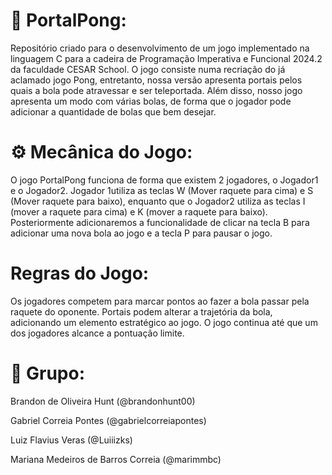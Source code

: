 # 🏓 PortalPong:
Repositório criado para o desenvolvimento de um jogo implementado na linguagem C para a cadeira de Programação Imperativa e Funcional 2024.2 da faculdade CESAR School. O jogo consiste numa recriação do já aclamado jogo Pong, entretanto, nossa versão apresenta portais pelos quais a bola pode atravessar e ser teleportada. Além disso, nosso jogo apresenta um modo com várias bolas, de forma que o jogador pode adicionar a quantidade de bolas que bem desejar. 

# ⚙ Mecânica do Jogo:
O jogo PortalPong funciona de forma que existem 2 jogadores, o Jogador1 e o Jogador2. Jogador 1utiliza as teclas W (Mover raquete para cima) e S (Mover raquete para baixo), enquanto que o Jogador2 utiliza as teclas I (mover a raquete para cima) e K (mover a raquete para baixo). Posteriormente adicionaremos a funcionalidade de clicar na tecla B para adicionar uma nova bola ao jogo e a tecla P para pausar o jogo.

# Regras do Jogo:

Os jogadores competem para marcar pontos ao fazer a bola passar pela raquete do oponente. Portais podem alterar a trajetória da bola, adicionando um elemento estratégico ao jogo. O jogo continua até que um dos jogadores alcance a pontuação limite.

# 👥 Grupo:
Brandon de Oliveira Hunt (@brandonhunt00)

Gabriel Correia Pontes (@gabrielcorreiapontes)

Luiz Flavius Veras (@Luiiizks)

Mariana Medeiros de Barros Correia (@marimmbc) 
